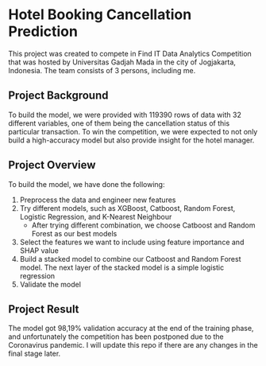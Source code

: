 # Hotel Booking Cancellation Prediction

This project was created to compete in Find IT Data Analytics Competition that was hosted by Universitas Gadjah Mada in the city of Jogjakarta, Indonesia. The team consists of 3 persons, including me.

## Project Background

To build the model, we were provided with 119390 rows of data with 32 different variables, one of them being the cancellation status of this particular transaction. To win the competition, we were expected to not only build a high-accuracy model but also provide insight for the hotel manager.

## Project Overview

To build the model, we have done the following:
1. Preprocess the data and engineer new features
2. Try different models, such as XGBoost, Catboost, Random Forest, Logistic Regression, and K-Nearest Neighbour
    - After trying different combination, we choose Catboost and Random Forest as our best models
3. Select the features we want to include using feature importance and SHAP value
4. Build a stacked model to combine our Catboost and Random Forest model. The next layer of the stacked model is a simple logistic regression
5. Validate the model

## Project Result

The model got 98,19% validation accuracy at the end of the training phase, and unfortunately the competition has been postponed due to the Coronavirus pandemic. I will update this repo if there are any changes in the final stage later.
